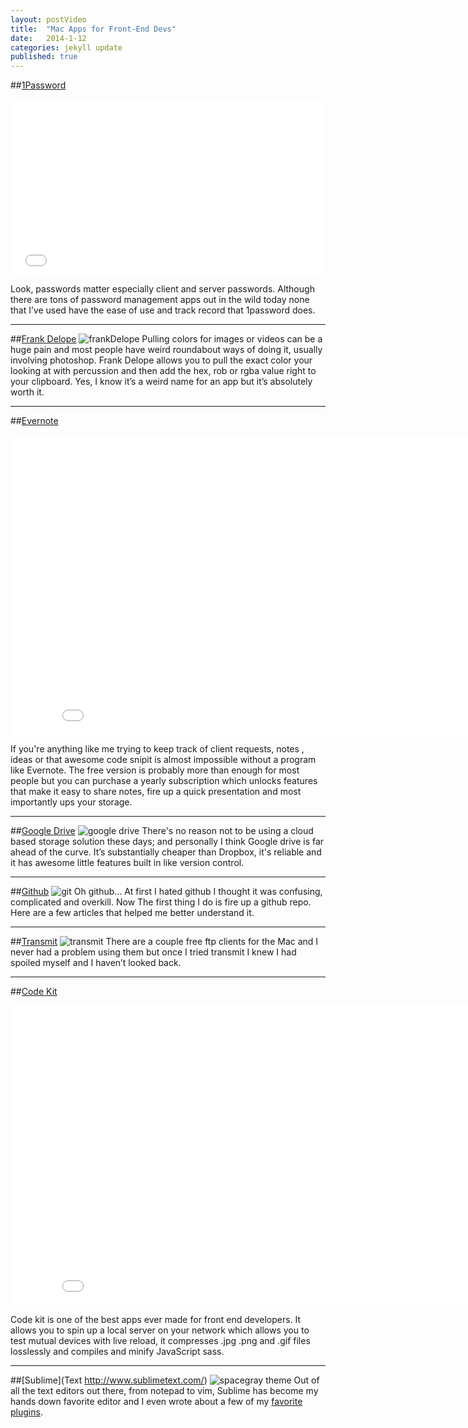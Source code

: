```yaml
---
layout: postVideo
title:  "Mac Apps for Front-End Devs"
date:   2014-1-12 
categories: jekyll update
published: true
---
```


##[1Password](https://agilebits.com/onepassword)

<iframe src="//player.vimeo.com/video/88901304" class="video" width="500" height="281" frameborder="0" webkitallowfullscreen mozallowfullscreen allowfullscreen></iframe>

Look, passwords matter especially client and server passwords.  Although there are tons of password management apps out in the wild today none that I’ve used have the ease of use and track record that 1password does.

----

##[Frank Delope](http://www.jumpzero.com/frank/)
![frankDelope](/F/img/ultimateTools/frankD.gif)
Pulling colors for images or videos can be a huge pain and most people have weird roundabout ways of doing it, usually involving photoshop. Frank Delope allows you to pull the exact color your looking at with percussion and then add the hex, rob or rgba value right to your clipboard. Yes, I know it’s a weird name for an app but it’s absolutely worth it.

----

##[Evernote](https://evernote.com/)

<iframe width="853" height="480" src="//www.youtube.com/embed/1p_7snQhdLI?rel=0" frameborder="0" allowfullscreen></iframe>

If you're anything like me trying to keep track of client requests, notes , ideas or that awesome code snipit is almost impossible without a program like Evernote. The free version is probably more than enough for most people but you can purchase a  yearly subscription which unlocks features that make it easy to share notes, fire up a quick presentation and most importantly ups your storage. 

----

##[Google Drive](https://drive.google.com)
![google drive](/F/img/ultimateTools/googleDrive.png)
There's no reason not to be using a cloud based storage solution these days; and personally I think Google drive is far ahead of the curve.  It’s substantially cheaper than Dropbox, it's reliable and it has awesome little features built in like version control.

----

##[Github](https://github.com/)
![git](/F/img/ultimateTools/git.png)
Oh github... At first I hated github I thought it was confusing,  complicated and overkill. Now The first thing I do is fire up a github repo.  Here are a few articles that helped me better understand it.

----

##[Transmit](http://panic.com/transmit/)
![transmit](/F/img/ultimateTools/transmit.png)
There are a couple free ftp clients for the Mac and I never had a problem using them but once I tried transmit I knew I had spoiled myself and I haven’t looked back. 

----

##[Code Kit](https://incident57.com/codekit/)

<iframe width="853" height="480" src="//www.youtube.com/embed/YUgH0jlYur0?rel=0" frameborder="0" allowfullscreen></iframe>

Code kit is one of the best apps ever made for front end developers.  It allows you to spin up a local server on your network which allows you to test mutual devices with live reload, it compresses .jpg .png and .gif files losslessly and  compiles and minify JavaScript sass.

----

##[Sublime](Text http://www.sublimetext.com/)
![spacegray theme](/F/img/sublime/spacegray-eighties.png)
Out of all the text editors out there, from notepad to vim, Sublime has become my hands down favorite editor and I even wrote about a few of my [favorite plugins]().
